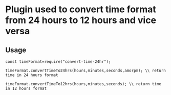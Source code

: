 # Plugin used to convert time format from 24 hours to 12 hours and vice versa

## Usage

```
const timeFormat=require("convert-time-24hr");
```

```
timeFormat.convertTimeTo24hrs(hours,minutes,seconds,amorpm); \\ return time in 24 hours format
```

```
timeFormat.convertTimeTo12hrs(hours,minutes,seconds); \\ return time in 12 hours format
```
